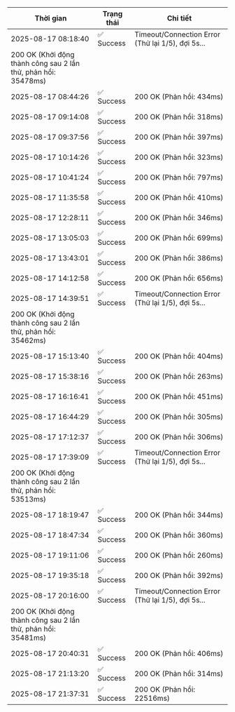 | Thời gian | Trạng thái | Chi tiết |
|---|---|---|
| 2025-08-17 08:18:40 | ✅ Success | Timeout/Connection Error (Thử lại 1/5), đợi 5s...
200 OK (Khởi động thành công sau 2 lần thử, phản hồi: 35478ms) |
| 2025-08-17 08:44:26 | ✅ Success | 200 OK (Phản hồi: 434ms) |
| 2025-08-17 09:14:08 | ✅ Success | 200 OK (Phản hồi: 318ms) |
| 2025-08-17 09:37:56 | ✅ Success | 200 OK (Phản hồi: 397ms) |
| 2025-08-17 10:14:26 | ✅ Success | 200 OK (Phản hồi: 323ms) |
| 2025-08-17 10:41:24 | ✅ Success | 200 OK (Phản hồi: 797ms) |
| 2025-08-17 11:35:58 | ✅ Success | 200 OK (Phản hồi: 410ms) |
| 2025-08-17 12:28:11 | ✅ Success | 200 OK (Phản hồi: 346ms) |
| 2025-08-17 13:05:03 | ✅ Success | 200 OK (Phản hồi: 699ms) |
| 2025-08-17 13:43:01 | ✅ Success | 200 OK (Phản hồi: 386ms) |
| 2025-08-17 14:12:58 | ✅ Success | 200 OK (Phản hồi: 656ms) |
| 2025-08-17 14:39:51 | ✅ Success | Timeout/Connection Error (Thử lại 1/5), đợi 5s...
200 OK (Khởi động thành công sau 2 lần thử, phản hồi: 35462ms) |
| 2025-08-17 15:13:40 | ✅ Success | 200 OK (Phản hồi: 404ms) |
| 2025-08-17 15:38:16 | ✅ Success | 200 OK (Phản hồi: 263ms) |
| 2025-08-17 16:16:41 | ✅ Success | 200 OK (Phản hồi: 451ms) |
| 2025-08-17 16:44:29 | ✅ Success | 200 OK (Phản hồi: 305ms) |
| 2025-08-17 17:12:37 | ✅ Success | 200 OK (Phản hồi: 306ms) |
| 2025-08-17 17:39:09 | ✅ Success | Timeout/Connection Error (Thử lại 1/5), đợi 5s...
200 OK (Khởi động thành công sau 2 lần thử, phản hồi: 53513ms) |
| 2025-08-17 18:19:47 | ✅ Success | 200 OK (Phản hồi: 344ms) |
| 2025-08-17 18:47:34 | ✅ Success | 200 OK (Phản hồi: 360ms) |
| 2025-08-17 19:11:06 | ✅ Success | 200 OK (Phản hồi: 260ms) |
| 2025-08-17 19:35:18 | ✅ Success | 200 OK (Phản hồi: 392ms) |
| 2025-08-17 20:16:00 | ✅ Success | Timeout/Connection Error (Thử lại 1/5), đợi 5s...
200 OK (Khởi động thành công sau 2 lần thử, phản hồi: 35481ms) |
| 2025-08-17 20:40:31 | ✅ Success | 200 OK (Phản hồi: 406ms) |
| 2025-08-17 21:13:20 | ✅ Success | 200 OK (Phản hồi: 314ms) |
| 2025-08-17 21:37:31 | ✅ Success | 200 OK (Phản hồi: 22516ms) |
